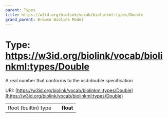 ```yaml
---
parent: Types
title: https://w3id.org/biolink/vocab/biolinkml:types/Double
grand_parent: Browse Biolink Model
---
```


# Type: https://w3id.org/biolink/vocab/biolinkml:types/Double


A real number that conforms to the xsd:double specification

URI: [https://w3id.org/biolink/vocab/biolinkml:types/Double](https://w3id.org/biolink/vocab/biolinkml:types/Double)

|  |  |  |
| --- | --- | --- |
| Root (builtin) type | | **float** |

